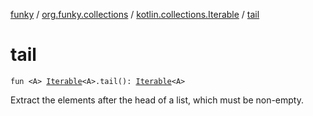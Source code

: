[funky](../../index.md) / [org.funky.collections](../index.md) / [kotlin.collections.Iterable](index.md) / [tail](.)

# tail

`fun <A> `[`Iterable`](https://kotlinlang.org/api/latest/jvm/stdlib/kotlin.collections/-iterable/index.html)`<A>.tail(): `[`Iterable`](https://kotlinlang.org/api/latest/jvm/stdlib/kotlin.collections/-iterable/index.html)`<A>`

Extract the elements after the head of a list, which must be non-empty.

